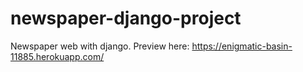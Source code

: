 # newspaper-django-project
Newspaper web with django. Preview here: https://enigmatic-basin-11885.herokuapp.com/
